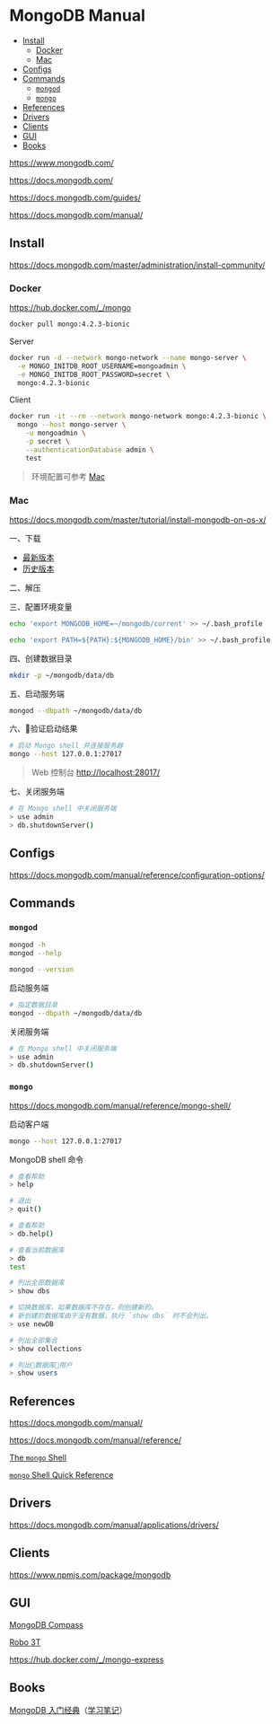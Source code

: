 <!-- omit in toc -->
# MongoDB Manual

- [Install](#install)
  - [Docker](#docker)
  - [Mac](#mac)
- [Configs](#configs)
- [Commands](#commands)
  - [`mongod`](#mongod)
  - [`mongo`](#mongo)
- [References](#references)
- [Drivers](#drivers)
- [Clients](#clients)
- [GUI](#gui)
- [Books](#books)

<https://www.mongodb.com/>

<https://docs.mongodb.com/>

<https://docs.mongodb.com/guides/>

<https://docs.mongodb.com/manual/>

## Install

<https://docs.mongodb.com/master/administration/install-community/>

### Docker

<https://hub.docker.com/_/mongo>

```bash
docker pull mongo:4.2.3-bionic
```

Server

```bash
docker run -d --network mongo-network --name mongo-server \
  -e MONGO_INITDB_ROOT_USERNAME=mongoadmin \
  -e MONGO_INITDB_ROOT_PASSWORD=secret \
  mongo:4.2.3-bionic
```

Client

```bash
docker run -it --rm --network mongo-network mongo:4.2.3-bionic \
  mongo --host mongo-server \
    -u mongoadmin \
    -p secret \
    --authenticationDatabase admin \
    test
```

> 环境配置可参考 [Mac](#mac)

### Mac

<https://docs.mongodb.com/master/tutorial/install-mongodb-on-os-x/>

一、下载

- [最新版本](https://www.mongodb.com/download-center#production)
- [历史版本](https://www.mongodb.org/dl/osx)

二、解压

三、配置环境变量

```bash
echo 'export MONGODB_HOME=~/mongodb/current' >> ~/.bash_profile

echo 'export PATH=${PATH}:${MONGODB_HOME}/bin' >> ~/.bash_profile
```

四、创建数据目录

```bash
mkdir -p ~/mongodb/data/db
```

五、启动服务端

```bash
mongod --dbpath ~/mongodb/data/db
```

六、验证启动结果

```bash
# 启动 Mongo shell 并连接服务器
mongo --host 127.0.0.1:27017
```

> Web 控制台 <http://localhost:28017/>

七、关闭服务端

```bash
# 在 Mongo shell 中关闭服务端
> use admin
> db.shutdownServer()
```

## Configs

<https://docs.mongodb.com/manual/reference/configuration-options/>

## Commands

### `mongod`

```bash
mongod -h
mongod --help
```

```bash
mongod --version
```

启动服务端

```bash
# 指定数据目录
mongod --dbpath ~/mongodb/data/db
```

关闭服务端

```bash
# 在 Mongo shell 中关闭服务端
> use admin
> db.shutdownServer()
```

### `mongo`

<https://docs.mongodb.com/manual/reference/mongo-shell/>

启动客户端

```bash
mongo --host 127.0.0.1:27017
```

MongoDB shell 命令

```bash
# 查看帮助
> help

# 退出
> quit()

# 查看帮助
> db.help()

# 查看当前数据库
> db
test

# 列出全部数据库
> show dbs

# 切换数据库，如果数据库不存在，则创建新的。
# 新创建的数据库由于没有数据，执行 `show dbs` 时不会列出。
> use newDB

# 列出全部集合
> show collections

# 列出数据库用户
> show users
```

## References

<https://docs.mongodb.com/manual/>

<https://docs.mongodb.com/manual/reference/>

[The `mongo` Shell](https://docs.mongodb.com/manual/mongo/)

[`mongo` Shell Quick Reference](https://docs.mongodb.com/manual/reference/mongo-shell/)

## Drivers

<https://docs.mongodb.com/manual/applications/drivers/>

## Clients

<https://www.npmjs.com/package/mongodb>

## GUI

[MongoDB Compass](https://docs.mongodb.com/compass/current/)

[Robo 3T](https://robomongo.org/)

<https://hub.docker.com/_/mongo-express>

## Books

[MongoDB 入门经典](https://mrhuangyuhui.gitee.io/books/UyE8mC.html)（[学习笔记](/books/mongodb/mongodb-24h/README.md)）
